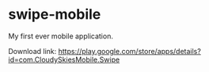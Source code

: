 # swipe-mobile
My first ever mobile application.

Download link: https://play.google.com/store/apps/details?id=com.CloudySkiesMobile.Swipe
